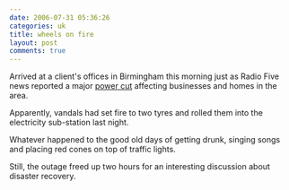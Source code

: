 ```yaml
---
date: 2006-07-31 05:36:26
categories: uk
title: wheels on fire
layout: post
comments: true
---
```

Arrived at a client's offices in Birmingham this morning just as Radio
Five news reported a major
[power cut](http://news.bbc.co.uk/1/hi/england/west_midlands/5230032.stm)
affecting businesses and homes in the area.

Apparently, vandals had set fire to two tyres and rolled them into the
electricity sub-station last night.

Whatever happened to the good old days of getting drunk, singing songs
and placing red cones on top of traffic lights.

Still, the outage freed up two hours for an interesting discussion about
disaster recovery.
